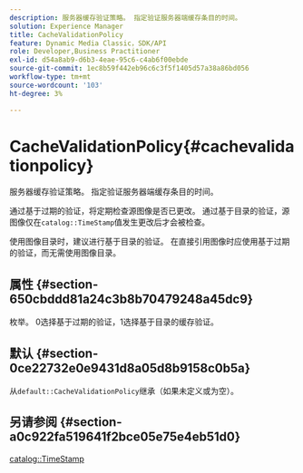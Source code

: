 ```yaml
---
description: 服务器缓存验证策略。 指定验证服务器端缓存条目的时间。
solution: Experience Manager
title: CacheValidationPolicy
feature: Dynamic Media Classic，SDK/API
role: Developer,Business Practitioner
exl-id: d54a8ab9-d6b3-4eae-95c6-c4ab6f00ebde
source-git-commit: 1ec8b59f442eb96c6c3f5f1405d57a38a86bd056
workflow-type: tm+mt
source-wordcount: '103'
ht-degree: 3%

---
```


# CacheValidationPolicy{#cachevalidationpolicy}

服务器缓存验证策略。 指定验证服务器端缓存条目的时间。

通过基于过期的验证，将定期检查源图像是否已更改。 通过基于目录的验证，源图像仅在`catalog::TimeStamp`值发生更改后才会被检查。

使用图像目录时，建议进行基于目录的验证。 在直接引用图像时应使用基于过期的验证，而无需使用图像目录。

## 属性 {#section-650cbddd81a24c3b8b70479248a45dc9}

枚举。 0选择基于过期的验证，1选择基于目录的缓存验证。

## 默认 {#section-0ce22732e0e9431d8a05d8b9158c0b5a}

从`default::CacheValidationPolicy`继承（如果未定义或为空）。

## 另请参阅 {#section-a0c922fa519641f2bce05e75e4eb51d0}

[catalog::TimeStamp](../../../../../is-api/image-catalog/image-serving-api-ref/c-image-catalog-reference/c-image-svg-data-reference/c-svg-data-reference/r-timestamp-svg.md#reference-59a27b72f4cb4a53a3baba83214c4ded)
